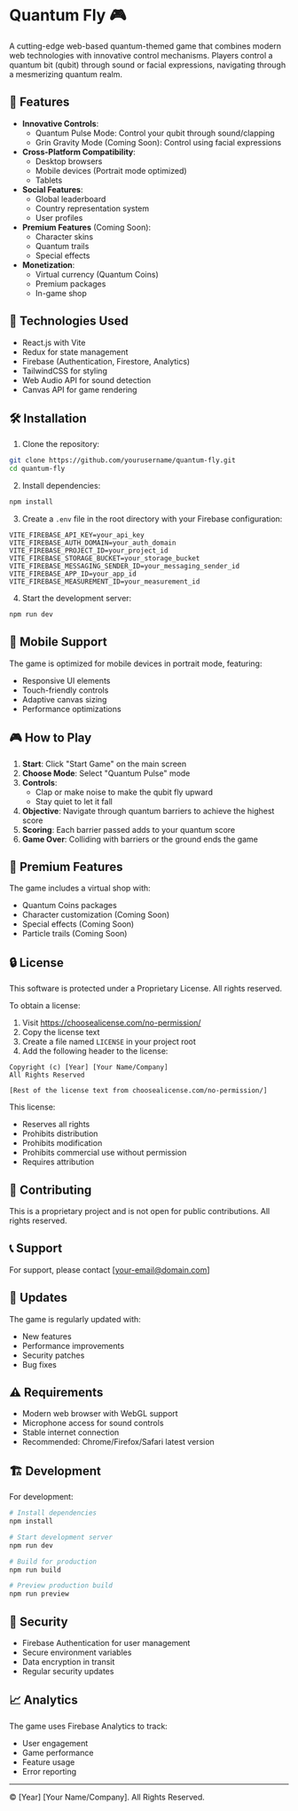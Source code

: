 # Quantum Fly 🎮

A cutting-edge web-based quantum-themed game that combines modern web technologies with innovative control mechanisms. Players control a quantum bit (qubit) through sound or facial expressions, navigating through a mesmerizing quantum realm.

## 🌟 Features

- **Innovative Controls**: 
  - Quantum Pulse Mode: Control your qubit through sound/clapping
  - Grin Gravity Mode (Coming Soon): Control using facial expressions
- **Cross-Platform Compatibility**:
  - Desktop browsers
  - Mobile devices (Portrait mode optimized)
  - Tablets
- **Social Features**:
  - Global leaderboard
  - Country representation system
  - User profiles
- **Premium Features** (Coming Soon):
  - Character skins
  - Quantum trails
  - Special effects
- **Monetization**:
  - Virtual currency (Quantum Coins)
  - Premium packages
  - In-game shop

## 🚀 Technologies Used

- React.js with Vite
- Redux for state management
- Firebase (Authentication, Firestore, Analytics)
- TailwindCSS for styling
- Web Audio API for sound detection
- Canvas API for game rendering

## 🛠️ Installation

1. Clone the repository:
```bash
git clone https://github.com/yourusername/quantum-fly.git
cd quantum-fly
```

2. Install dependencies:
```bash
npm install
```

3. Create a `.env` file in the root directory with your Firebase configuration:
```env
VITE_FIREBASE_API_KEY=your_api_key
VITE_FIREBASE_AUTH_DOMAIN=your_auth_domain
VITE_FIREBASE_PROJECT_ID=your_project_id
VITE_FIREBASE_STORAGE_BUCKET=your_storage_bucket
VITE_FIREBASE_MESSAGING_SENDER_ID=your_messaging_sender_id
VITE_FIREBASE_APP_ID=your_app_id
VITE_FIREBASE_MEASUREMENT_ID=your_measurement_id
```

4. Start the development server:
```bash
npm run dev
```

## 📱 Mobile Support

The game is optimized for mobile devices in portrait mode, featuring:
- Responsive UI elements
- Touch-friendly controls
- Adaptive canvas sizing
- Performance optimizations

## 🎮 How to Play

1. **Start**: Click "Start Game" on the main screen
2. **Choose Mode**: Select "Quantum Pulse" mode
3. **Controls**: 
   - Clap or make noise to make the qubit fly upward
   - Stay quiet to let it fall
4. **Objective**: Navigate through quantum barriers to achieve the highest score
5. **Scoring**: Each barrier passed adds to your quantum score
6. **Game Over**: Colliding with barriers or the ground ends the game

## 💎 Premium Features

The game includes a virtual shop with:
- Quantum Coins packages
- Character customization (Coming Soon)
- Special effects (Coming Soon)
- Particle trails (Coming Soon)

## 🔒 License

This software is protected under a Proprietary License. All rights reserved.

To obtain a license:
1. Visit https://choosealicense.com/no-permission/
2. Copy the license text
3. Create a file named `LICENSE` in your project root
4. Add the following header to the license:
```
Copyright (c) [Year] [Your Name/Company]
All Rights Reserved

[Rest of the license text from choosealicense.com/no-permission/]
```

This license:
- Reserves all rights
- Prohibits distribution
- Prohibits modification
- Prohibits commercial use without permission
- Requires attribution

## 🤝 Contributing

This is a proprietary project and is not open for public contributions. All rights reserved.

## 📞 Support

For support, please contact [your-email@domain.com]

## 🔄 Updates

The game is regularly updated with:
- New features
- Performance improvements
- Security patches
- Bug fixes

## ⚠️ Requirements

- Modern web browser with WebGL support
- Microphone access for sound controls
- Stable internet connection
- Recommended: Chrome/Firefox/Safari latest version

## 🏗️ Development

For development:
```bash
# Install dependencies
npm install

# Start development server
npm run dev

# Build for production
npm run build

# Preview production build
npm run preview
```

## 🔐 Security

- Firebase Authentication for user management
- Secure environment variables
- Data encryption in transit
- Regular security updates

## 📈 Analytics

The game uses Firebase Analytics to track:
- User engagement
- Game performance
- Feature usage
- Error reporting

---

© [Year] [Your Name/Company]. All Rights Reserved.